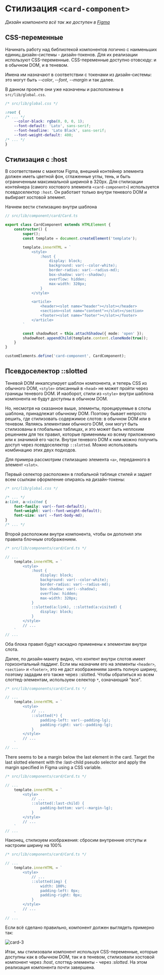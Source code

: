 # Стилизация `<card-component>`

*Дизайн компонента всё так же доступен в [Figma](https://www.figma.com/file/QXGa6qN6AqgeerCtS28I8z/Web-Components-Book-Design-Library?node-id=331%3A24)*

## CSS-переменные

Начинать работу над библиотекой компонентов логично с наименьших единиц дизайн-системы - дизайн-токенов. Для их реализации используют CSS-переменные. CSS-переменные доступно отовсюду: и в обычном DOM, и в теневом.

Имена им назначают в соответствии с токенами из дизайн-системы: это могут быть *--color*, *--font*, *--margin* и так далее.

В данном проекте они уже назначены и расположены в `src/lib/global.css`.

```css
/* src/lib/global.css */

:root {
/* ... */
    --color-black: rgba(0, 0, 0, 1);
    --font-default: 'Lato', sans-serif;
    --font-headline: 'Lato Black', sans-serif;
    --font-weight-default: 400;
/* ... */
}
```

## Стилизация с :host

В соответствием с макетом Figma, внешний контейнер элемента должен иметь цветной фон, сглаженные углы, тень, и быть ограниченным максимальной шириной в 320px. Для стилизации контейнера (самого хостового элемента `<card-component>`) используется псевдоселектор `:host`. Он работает только внутри теневого DOM и выбирает хостовой элемент.

Начнем вести стилизацию внутри шаблона

```ts
// src/lib/component/card/Card.ts

export class CardComponent extends HTMLElement {
    constructor() {
        super();
        const template = document.createElement('template');

        template.innerHTML = `
            <style>
                :host {
                    display: block;
                    background: var(--color-white);
                    border-radius: var(--radius-md);
                    box-shadow: var(--shadow);
                    overflow: hidden;
                    max-width: 320px;
                }
            </style>

            <article>
                <header><slot name="header"></slot></header>
                <section><slot name="content"></slot></section>
                <footer><slot name="footer"></slot></footer>
            </article>
        `

        const shadowRoot = this.attachShadow({ mode: 'open' });
        shadowRoot.appendChild(template.content.cloneNode(true));
    }
}

customElements.define('card-component', CardComponent);
```

## Псевдоселектор ::slotted

Теневой DOM инкапсулирует шаблон компонента, и теперь CSS из обычного DOM, `<style>` описанный в `<head>` не может пройти через границы теневого DOM. И наоборот, стили из `<style>` внутри шаблона компонента не будут доступны в обычном DOM.

Но, несмотря на сказанное выше, элементы, проецируемые в слоты шаблона, принадлежат обычному DOM. Поэтому бывает непросто решить, где стилизовать содержимое слотов: в обычном DOM или в теневом. Являясь элементами обычного DOM, они могут быть стилизованы в глобальных таблицах, и это может быть неплохим решением для тех правил, которые применимы ко всему приложению или к значимой его части. Внутри теневого DOM к ним можно получить доступ через псевдоселектор `::slotted`. Можно использовать комбинацию этих двух подходов.

Для примера рассмотрим стилизацию элемента `<a>`, переданного в элемент `<slot>`.

Первый селектор расположен в глобальной таблице стилей и задает всем ссылкам оформление опираясь на дизайн-токены:

```css
/* src/lib/global.css */

/* ... */
a:link, a:visited {
    font-family: var(--font-default);
    font-weight: var(--font-weight-default);
    font-size: var( --font-body-md);
}
/* ... */
```


Второй расположим внутри компонента, чтобы он дополнял эти правила блочным отображением.

```ts
/* src/lib/components/card/Card.ts */

// ...
    template.innerHTML = `
        <style>
            :host {
                display: block;
                background: var(--color-white);
                border-radius: var(--radius-md);
                box-shadow: var(--shadow);
                overflow: hidden;
                max-width: 320px;
            }
            ::slotted(a:link), ::slotted(a:visited) {
                display: block;
            }
        </style>
        // ...
    `
// ...
```

Оба блока правил будут каскадно применены к элементам внутри слота.

Далее, по дизайн-макету видно, что контент внутри слотов имеет горизонтальный паддинг. Если мы назначим его на элементы `<header>`, `<section>` и `<footer>`, это не даст изображениям занять полную ширину, поэтому зададим его также через ::slotted. Чтобы обратиться ко всем слоттед-элементам, используем селектор `*`, означающий "все".

```ts
/* src/lib/components/card/Card.ts */

// ...
    template.innerHTML = `
        <style>
            // ...
            ::slotted(*) {
                padding-left: var(--padding-lg);
                padding-right: var(--padding-lg);
            }
        </style>
        // ...
    `
// ...
```

There seems to be a margin below the last element in the card. Target the last slotted element with the :last-child pseudo selector and apply the margin specified in Figma using a CSS variable.

```ts
/* src/lib/components/card/Card.ts */

// ...
    template.innerHTML = `
        <style>
            // ...
            ::slotted(:last-child) {
                padding-bottom: var(--margin-lg);
            }
        </style>
        // ...
    `
// ...
```

Наконец, стилизуем изображения: сбросим внутренние отступы и настроим ширину на 100%

```ts
/* src/lib/components/card/Card.ts */

// ...
    template.innerHTML = `
        <style>
            // ...
            ::slotted(img) {
                width: 100%;
                padding-left: 0px;
                padding-right: 0px;
            }
        </style>
        // ...
    `
// ...
```

Если всё сделано правильно, компонент должен выглядеть примерно так:

![card-3](../../assets/card-3.jpg)

Итак, мы стилизовали компонент используя CSS-переменные, которые доступны как в обычном DOM, так и в теневом, стилизовали хостовой компонент через *:host*, слоттед-элементы - через *:slotted*. На этом реализация компонента почти завершена.
